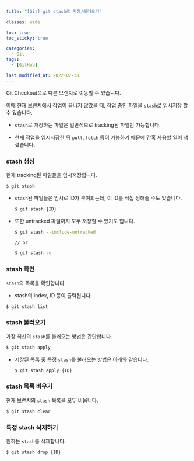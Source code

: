 ```yaml
---
title: "[Git] git stash로 저장/불러오기"

classes: wide

toc: true
toc_sticky: true

categories:
  - Git
tags:
  - [GitHub]

last_modified_at: 2022-07-30
---
```


Git Checkout으로 다른 브랜치로 이동할 수 있습니다.

이때 현재 브랜치에서 작업이 끝나지 않았을 때, 작업 중인 파일을 `stash`로 임시저장 할 수 있습니다.

* `stash`로 저장하는 파일은 일반적으로 tracking된 파일만 가능합니다.

* 현재 작업을 임시저장한 뒤 `pull`, `fetch` 등이 가능하기 때문에 간혹 사용할 일이 생겼습니다.

### stash 생성

현재 tracking된 파일들을 임시저장합니다.

```bash
$ git stash
```

* `stash`된 파일들은 임시로 ID가 부여되는데, 이 ID를 직접 정해줄 수도 있습니다.

    ```bash
    $ git stash {ID}
    ```

* 또한 untracked 파일까지 모두 저장할 수 있기도 합니다.

    ```bash
    $ git stash --include-untracked

    // or

    $ git stash -u
    ```

### stash 확인

`stash`의 목록을 확인합니다.

* stash의 index, ID 등이 출력됩니다.

```bash
$ git stash list
```

### stash 불러오기

가장 최신의 `stash`를 불러오는 방법은 간단합니다.

```bash
$ git stash apply
```

* 저장된 목록 중 특정 `stash`를 불러오는 방법은 아래와 같습니다.

    ```bash
    $ git stash apply {ID}
    ```

### stash 목록 비우기

현재 브랜치의 `stash` 목록을 모두 비웁니다.

```bash
$ git stash clear
```

### 특정 stash 삭제하기

원하는 `stash`를 삭제합니다.

```bash
$ git stash drop {ID}
```